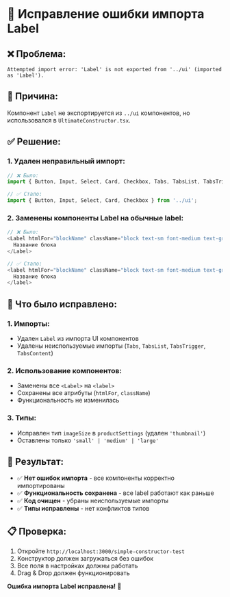 # 🔧 Исправление ошибки импорта Label

## ❌ **Проблема:**
```
Attempted import error: 'Label' is not exported from '../ui' (imported as 'Label').
```

## 🎯 **Причина:**
Компонент `Label` не экспортируется из `../ui` компонентов, но использовался в `UltimateConstructor.tsx`.

## ✅ **Решение:**

### 1. Удален неправильный импорт:
```typescript
// ❌ Было:
import { Button, Input, Select, Card, Checkbox, Tabs, TabsList, TabsTrigger, TabsContent, Label } from '../ui';

// ✅ Стало:
import { Button, Input, Select, Card, Checkbox } from '../ui';
```

### 2. Заменены компоненты Label на обычные label:
```typescript
// ❌ Было:
<Label htmlFor="blockName" className="block text-sm font-medium text-gray-700 mb-1">
  Название блока
</Label>

// ✅ Стало:
<label htmlFor="blockName" className="block text-sm font-medium text-gray-700 mb-1">
  Название блока
</label>
```

## 🎯 **Что было исправлено:**

### 1. Импорты:
- Удален `Label` из импорта UI компонентов
- Удалены неиспользуемые импорты (`Tabs`, `TabsList`, `TabsTrigger`, `TabsContent`)

### 2. Использование компонентов:
- Заменены все `<Label>` на `<label>`
- Сохранены все атрибуты (`htmlFor`, `className`)
- Функциональность не изменилась

### 3. Типы:
- Исправлен тип `imageSize` в `productSettings` (удален `'thumbnail'`)
- Оставлены только `'small' | 'medium' | 'large'`

## 🚀 **Результат:**
- ✅ **Нет ошибок импорта** - все компоненты корректно импортированы
- ✅ **Функциональность сохранена** - все label работают как раньше
- ✅ **Код очищен** - убраны неиспользуемые импорты
- ✅ **Типы исправлены** - нет конфликтов типов

## 📋 **Проверка:**
1. Откройте `http://localhost:3000/simple-constructor-test`
2. Конструктор должен загружаться без ошибок
3. Все поля в настройках должны работать
4. Drag & Drop должен функционировать

**Ошибка импорта Label исправлена!** 🎉



